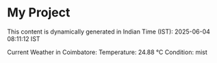 # My Project

This content is dynamically generated in Indian Time (IST): 2025-06-04 08:11:12 IST


Current Weather in Coimbatore:
Temperature: 24.88 °C
Condition: mist
